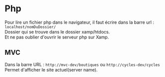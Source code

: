 # Php

Pour lire un fichier php dans le navigateur, il faut écrire dans la barre url :
`localhost/nomDuDossier/`  
Dossier qui se trouve dans le dossier xamp/htdocs.  
Et ne pas oublier d'ouvrir le serveur php sur Xamp.

## MVC  
Dans la barre URL : `http://mvc-dev/boutiques`  ou `http://cycles-dev/cycles`  
Permet d'afficher le site actuel(server name).
